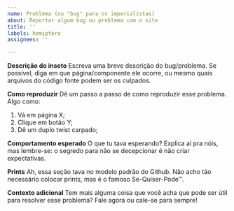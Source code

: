 ```yaml
---
name: Problema (ou "bug" para os imperialistas)
about: Reportar algum bug ou problema com o site
title: ''
labels: hemiptera
assignees: ''

---
```


**Descrição do inseto**
Escreva uma breve descrição do bug/problema. Se possível, diga em que página/componente ele ocorre, ou mesmo quais arquivos do código fonte podem ser os culpados.

**Como reproduzir**
Dê um passo a passo de como reproduzir esse problema. Algo como:
1. Vá em página X;
2. Clique em botão Y;
3. Dê um duplo twist carpado;

**Comportamento esperado**
O que tu tava esperando? Explica aí pra nóis, mas lembre-se: o segredo para não se decepcionar é não criar expectativas.

**Prints**
Ah, essa seção tava no modelo padrão do Github. Não acho tão necessário colocar prints, mas é o famoso Se-Quiser-Pode™.

**Contexto adicional**
Tem mais alguma coisa que você acha que pode ser útil para resolver esse problema? Fale agora ou cale-se para sempre!
